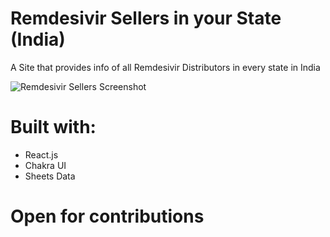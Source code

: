 # Remdesivir Sellers in your State (India)

A Site that provides info of all Remdesivir Distributors in every state in India

![Remdesivir Sellers Screenshot]('./Siteshot.png')


# Built with:

- React.js 
- Chakra UI
- Sheets Data

# Open for contributions